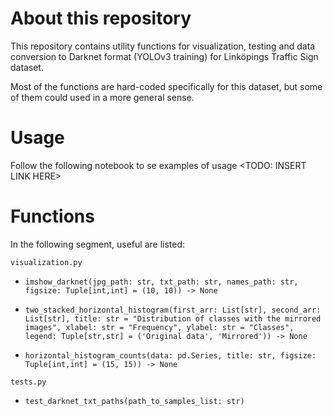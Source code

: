 # About this repository
This repository contains utility functions for visualization, testing and data conversion to Darknet format (YOLOv3 training) for Linköpings Traffic Sign dataset.

Most of the functions are hard-coded specifically for this dataset, but some of them could used in a more general sense.

# Usage
Follow the following notebook to se examples of usage
<TODO: INSERT LINK HERE>

# Functions
In the following segment, useful are listed:

`visualization.py`
- `imshow_darknet(jpg_path: str, txt_path: str, names_path: str, figsize: Tuple[int,int] = (10, 10)) -> None`
                   
- `two_stacked_horizontal_histogram(first_arr: List[str], second_arr: List[str], title: str = "Distribution of classes with the mirrored images", xlabel: str = "Frequency", ylabel: str = "Classes", legend: Tuple[str,str] = ('Original data', 'Mirrored')) -> None`
- `horizontal_histogram_counts(data: pd.Series, title: str, figsize: Tuple[int,int] = (15, 15)) -> None`

`tests.py`
- `test_darknet_txt_paths(path_to_samples_list: str)`
